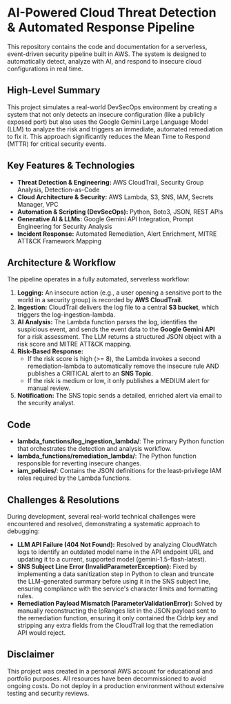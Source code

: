 # **AI-Powered Cloud Threat Detection & Automated Response Pipeline**

This repository contains the code and documentation for a serverless, event-driven security pipeline built in AWS. The system is designed to automatically detect, analyze with AI, and respond to insecure cloud configurations in real time.

## **High-Level Summary**

This project simulates a real-world DevSecOps environment by creating a system that not only detects an insecure configuration (like a publicly exposed port) but also uses the Google Gemini Large Language Model (LLM) to analyze the risk and triggers an immediate, automated remediation to fix it. This approach significantly reduces the Mean Time to Respond (MTTR) for critical security events.

## **Key Features & Technologies**

* **Threat Detection & Engineering:** AWS CloudTrail, Security Group Analysis, Detection-as-Code  
* **Cloud Architecture & Security:** AWS Lambda, S3, SNS, IAM, Secrets Manager, VPC  
* **Automation & Scripting (DevSecOps):** Python, Boto3, JSON, REST APIs  
* **Generative AI & LLMs:** Google Gemini API Integration, Prompt Engineering for Security Analysis  
* **Incident Response:** Automated Remediation, Alert Enrichment, MITRE ATT\&CK Framework Mapping

## **Architecture & Workflow**

The pipeline operates in a fully automated, serverless workflow:

1. **Logging:** An insecure action (e.g., a user opening a sensitive port to the world in a security group) is recorded by **AWS CloudTrail**.  
2. **Ingestion:** CloudTrail delivers the log file to a central **S3 bucket**, which triggers the log-ingestion-lambda.  
3. **AI Analysis:** The Lambda function parses the log, identifies the suspicious event, and sends the event data to the **Google Gemini API** for a risk assessment. The LLM returns a structured JSON object with a risk score and MITRE ATT\&CK mapping.  
4. **Risk-Based Response:**  
   * If the risk score is high (\>= 8), the Lambda invokes a second remediation-lambda to automatically remove the insecure rule AND publishes a CRITICAL alert to an **SNS Topic**.  
   * If the risk is medium or low, it only publishes a MEDIUM alert for manual review.  
5. **Notification:** The SNS topic sends a detailed, enriched alert via email to the security analyst.

## **Code**

* **lambda\_functions/log\_ingestion\_lambda/**: The primary Python function that orchestrates the detection and analysis workflow.  
* **lambda\_functions/remediation\_lambda/**: The Python function responsible for reverting insecure changes.  
* **iam\_policies/**: Contains the JSON definitions for the least-privilege IAM roles required by the Lambda functions.

## **Challenges & Resolutions**

During development, several real-world technical challenges were encountered and resolved, demonstrating a systematic approach to debugging:

* **LLM API Failure (404 Not Found):** Resolved by analyzing CloudWatch logs to identify an outdated model name in the API endpoint URL and updating it to a current, supported model (gemini-1.5-flash-latest).  
* **SNS Subject Line Error (InvalidParameterException):** Fixed by implementing a data sanitization step in Python to clean and truncate the LLM-generated summary before using it in the SNS subject line, ensuring compliance with the service's character limits and formatting rules.  
* **Remediation Payload Mismatch (ParameterValidationError):** Solved by manually reconstructing the IpRanges list in the JSON payload sent to the remediation function, ensuring it only contained the CidrIp key and stripping any extra fields from the CloudTrail log that the remediation API would reject.

## **Disclaimer**

This project was created in a personal AWS account for educational and portfolio purposes. All resources have been decommissioned to avoid ongoing costs. Do not deploy in a production environment without extensive testing and security reviews.
